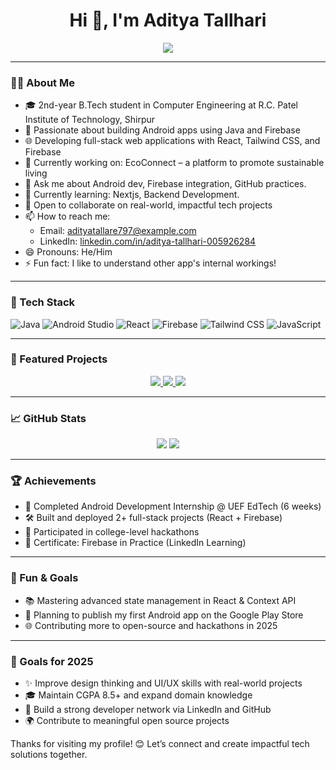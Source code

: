 <h1 align="center">Hi 👋, I'm Aditya Tallhari</h1>

<p align="center">
  <img src="https://readme-typing-svg.herokuapp.com?font=Fira+Code&size=24&pause=1000&center=true&vCenter=true&width=500&lines=Computer+Engineering+Student;Android+%26+Web+Developer;Open+Source+Enthusiast;Tech+Explorer+%F0%9F%94%8E" />
</p>

---

### 👨‍💻 About Me

- 🎓 2nd-year B.Tech student in Computer Engineering at R.C. Patel Institute of Technology, Shirpur  
- 📱 Passionate about building Android apps using Java and Firebase  
- 🌐 Developing full-stack web applications with React, Tailwind CSS, and Firebase  
- 🔭 Currently working on: EcoConnect – a platform to promote sustainable living  
- 💬 Ask me about Android dev, Firebase integration, GitHub practices. 
- 🌱 Currently learning: Nextjs, Backend Development. 
- 🤝 Open to collaborate on real-world, impactful tech projects  
- 📫 How to reach me:  
  - Email: adityatallare797@example.com  
  - LinkedIn: [linkedin.com/in/aditya-tallhari-005926284](https://www.linkedin.com/in/aditya-tallhari-005926284/)  
- 😄 Pronouns: He/Him  
- ⚡ Fun fact: I like to understand other app's internal workings!

---

### 🚀 Tech Stack

![Java](https://img.shields.io/badge/Java-ED8B00?style=for-the-badge&logo=java&logoColor=white)
![Android Studio](https://img.shields.io/badge/Android%20Studio-3DDC84?style=for-the-badge&logo=android-studio&logoColor=white)
![React](https://img.shields.io/badge/React-20232A?style=for-the-badge&logo=react&logoColor=61DAFB)
![Firebase](https://img.shields.io/badge/Firebase-FFCA28?style=for-the-badge&logo=firebase&logoColor=white)
![Tailwind CSS](https://img.shields.io/badge/TailwindCSS-38B2AC?style=for-the-badge&logo=tailwind-css&logoColor=white)
![JavaScript](https://img.shields.io/badge/JavaScript-F7DF1E?style=for-the-badge&logo=javascript&logoColor=black)

---

### 📌 Featured Projects

<p align="center">
  <a href="https://github.com/Aditya-tallhari/eco-connect">
    <img src="https://github-readme-stats.vercel.app/api/pin/?username=Aditya-tallhari&repo=eco-connect&theme=tokyonight" />
  </a>
  <a href="https://github.com/Aditya-tallhari/AI-Powered-Sign-Language-Translator">
    <img src="https://github-readme-stats.vercel.app/api/pin/?username=Aditya-tallhari&repo=AI-Powered-Sign-Language-Translator&theme=tokyonight" />
  </a>
  <a href="https://github.com/Aditya-tallhari/Aditya-Portfolio">
    <img src="https://github-readme-stats.vercel.app/api/pin/?username=Aditya-tallhari&repo=Aditya-Portfolio&theme=tokyonight" />
  </a>
</p>

---

### 📈 GitHub Stats

<p align="center">
  <img src="https://github-readme-stats.vercel.app/api?username=Aditya-tallhari&show_icons=true&theme=tokyonight" />
  <img src="https://github-readme-streak-stats.herokuapp.com/?user=Aditya-tallhari&theme=tokyonight" />
</p>

---
### 🏆 Achievements

- 🥇 Completed Android Development Internship @ UEF EdTech (6 weeks)
- 🛠️ Built and deployed 2+ full-stack projects (React + Firebase)
- 🚀 Participated in college-level hackathons
- 📜 Certificate: Firebase in Practice (LinkedIn Learning)

---
### 🧠 Fun & Goals

- 📚 Mastering advanced state management in React & Context API  
- 🚀 Planning to publish my first Android app on the Google Play Store    
- 🌐 Contributing more to open-source and hackathons in 2025  

---

### 🎯 Goals for 2025

- ✨ Improve design thinking and UI/UX skills with real-world projects
- 🎓 Maintain CGPA 8.5+ and expand domain knowledge
- 👥 Build a strong developer network via LinkedIn and GitHub
- 🌍 Contribute to meaningful open source projects


Thanks for visiting my profile! 😊 Let’s connect and create impactful tech solutions together.  
